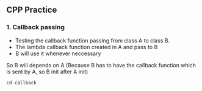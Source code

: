 ## CPP Practice

### 1. Callback passing
- Testing the callback function passing from class A to class B.
- The lambda callback function created in A and pass to B
- B will use it whenever neccessary

So B will depends on A (Because B has to have the callback function which is sent by A, so B init after A init)
```
cd callback
``` 

